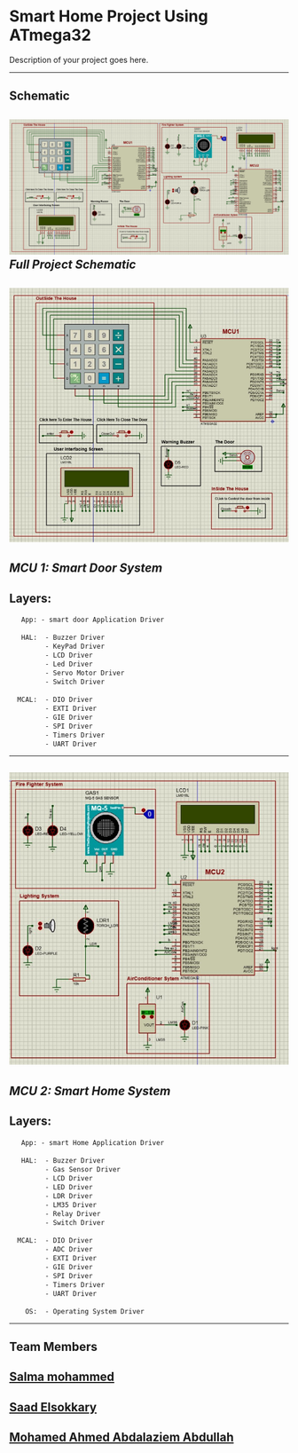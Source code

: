 # Smart Home Project Using ATmega32


Description of your project goes here.

---

## Schematic 

![fullschem](/fullschem.jpg)
*Full Project Schematic*
---
![mcu1](/mcu1.jpg)
-
*MCU 1: Smart Door System*
-

Layers: 
-     
       App: - smart door Application Driver

       HAL:  - Buzzer Driver
             - KeyPad Driver
             - LCD Driver
             - Led Driver
             - Servo Motor Driver
             - Switch Driver
             
      MCAL:  - DIO Driver
             - EXTI Driver
             - GIE Driver
             - SPI Driver
             - Timers Driver
             - UART Driver             
        

---
![mcu2](/mcu2.jpg)
-
*MCU 2: Smart Home System*
-

Layers: 
-       
       App: - smart Home Application Driver

       HAL:  - Buzzer Driver
             - Gas Sensor Driver
             - LCD Driver
             - LED Driver
             - LDR Driver
             - LM35 Driver
             - Relay Driver
             - Switch Driver
             
      MCAL:  - DIO Driver
             - ADC Driver      
             - EXTI Driver
             - GIE Driver
             - SPI Driver
             - Timers Driver
             - UART Driver
       
        OS:  - Operating System Driver 
        

---
## Team Members

 [Salma mohammed](https://www.linkedin.com/in/your-profile)
 -
 [Saad Elsokkary](https://www.linkedin.com/in/your-profile)
 -
 [Mohamed Ahmed Abdalaziem Abdullah](https://www.linkedin.com/in/mohamed-ahmed-33187b293)
 -


